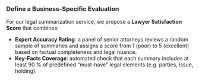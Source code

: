 ### Define a Business-Specific Evaluation

For our legal summarization service, we propose a **Lawyer Satisfaction Score** that combines:

- **Expert Accuracy Rating**: a panel of senior attorneys reviews a random sample of summaries and assigns a score from 1 (poor) to 5 (excellent) based on factual completeness and legal nuance.  
- **Key-Facts Coverage**: automated check that each summary includes at least 90 % of predefined “must-have” legal elements (e.g. parties, issue, holding).  
